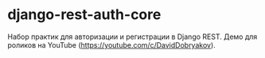 # django-rest-auth-core

Набор практик для авторизации и регистрации в Django REST. Демо для роликов на YouTube (https://youtube.com/c/DavidDobryakov).
